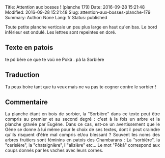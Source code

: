 Title: Attention aux bosses ! (planche 179)
Date: 2016-09-28 15:21:48
Modified: 2016-09-28 15:21:48
Slug: attention-aux-bosses-planche-179
Summary: 
Author: None
Lang: fr
Status: published

Toute petite planche verticale un peu plus large en haut qu'en bas. Le bord inférieur est ondulé. Les lettres sont repeintes en doré.
<img style="float: right;" alt="" src="{static}/images/planche_179.png">
## Texte en patois
te pô bère ce que te voù ne Pokâ . pâ la Sorbière 			 
            
## Traduction
Tu peux boire tant que tu veux mais ne va pas te cogner contre le sorbier !

## Commentaire
<p style="text-align:justify;">La planche étant en bois de sorbier, la "Sorbière" dans ce texte peut être compris au premier et au second degré : c'est à la fois un arbre et la planche gravée par Eugène. Dans ce cas, est-ce un avertissement que le Gène se donne à lui même pour le choix de ses textes, dont il peut craindre qu'ils risquent d'être mal compris et/ou blessant ?
Souvent les noms des arbres fruitiers sont féminins en patois des Chambarans :  La "sorbière", la "cerisière", la "chataignière", l'"alizière" etc...
Le mot "Pôkâ" correspond aux coups donnés par les vaches avec leurs cornes.</p>

